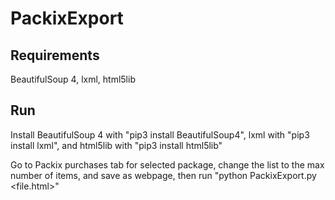 # PackixExport

## Requirements

BeautifulSoup 4, lxml, html5lib

## Run

Install BeautifulSoup 4 with "pip3 install BeautifulSoup4", lxml with "pip3 install lxml", and html5lib with "pip3 install html5lib"

Go to Packix purchases tab for selected package, change the list to the max number of items, and save as webpage, then run "python PackixExport.py <file.html>"
